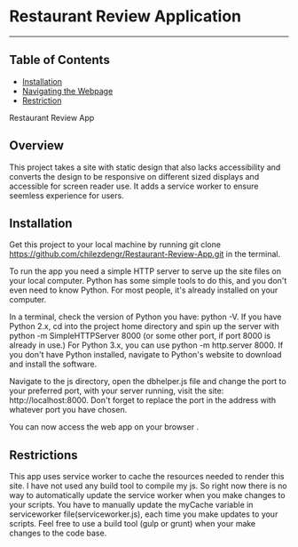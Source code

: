 # Restaurant Review Application
---
## Table of Contents

* [Installation](#installation)
* [Navigating the Webpage](#navigating)
* [Restriction](#restriction)


Restaurant Review App
## Overview
This project takes a site with static design that also lacks accessibility and converts the design to be responsive on different sized displays and accessible for screen reader use. It adds a service worker to ensure seemless experience for users.

## Installation
Get this project to your local machine by running git clone https://github.com/chilezdengr/Restaurant-Review-App.git in the terminal.

To run the app you need a simple HTTP server to serve up the site files on your local computer. Python has some simple tools to do this, and you don't even need to know Python. For most people, it's already installed on your computer.

In a terminal, check the version of Python you have: python -V. If you have Python 2.x, cd into the project home directory and spin up the server with python -m SimpleHTTPServer 8000 (or some other port, if port 8000 is already in use.) For Python 3.x, you can use python -m http.server 8000. If you don't have Python installed, navigate to Python's website to download and install the software.

Navigate to the js directory, open the dbhelper.js file and change the port to your preferred port, with your server running, visit the site: http://localhost:8000. Don't forget to replace the port in the address with whatever port you have chosen.

You can now access the web app on your browser .


## Restrictions
This app uses service worker to cache the resources needed to render this site. I have not used any build tool to compile my js. So right now there is no way to automatically update the service worker when you make changes to your scripts. You have to manually update the myCache variable in serviceworker file(serviceworker.js), each time you make updates to your scripts. Feel free to use a build tool (gulp or grunt) when your make changes to the code base.
